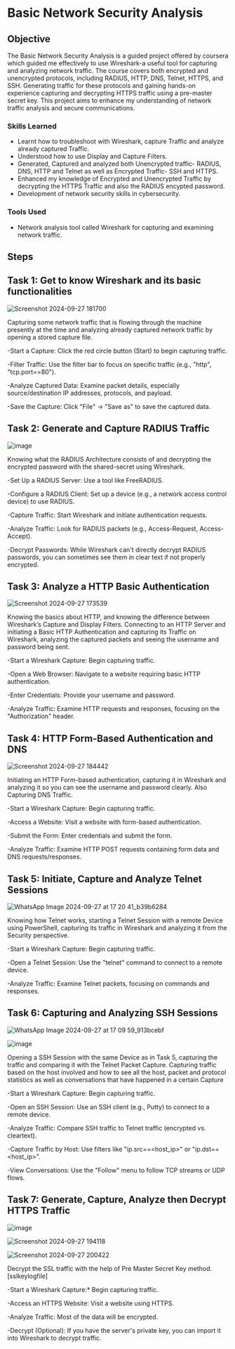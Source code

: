 # Basic Network Security Analysis

## Objective

The Basic Network Security Analysis is a guided project offered by coursera which guided me effectively to use Wireshark-a useful tool for capturing and analyzing network traffic. The course covers both encrypted and unencrypted protocols, including RADIUS, HTTP, DNS, Telnet, HTTPS, and SSH. Generating traffic for these protocols and gaining hands-on experience capturing and decrypting HTTPS traffic using a pre-master secret key. This project aims to enhance my understanding of network traffic analysis and secure communications.

### Skills Learned

- Learnt how to troubleshoot with Wireshark, capture Traffic and analyze already captured Traffic.
- Understood how to use Display and Capture Filters.
- Generated, Captured and analyzed both Unencrypted traffic- RADIUS, DNS, HTTP and Telnet as well as Encrypted Traffic- SSH and HTTPS.  
- Enhanced my knowledge of Encrypted and Unencrypted Traffic by decrypting the HTTPS Traffic and also the RADIUS encypted password.
- Development of network security skills in cybersecurity.

### Tools Used

- Network analysis tool called Wireshark for capturing and examining network traffic.

## Steps

## Task 1: Get to know Wireshark and its basic functionalities

![Screenshot 2024-09-27 181700](https://github.com/user-attachments/assets/77fc86b3-05c5-464c-8810-849aa710f80a)


Capturing some network traffic that is flowing through the machine presently at the time and analyzing already captured network traffic by opening a stored capture file.

-Start a Capture: Click the red circle button (Start) to begin capturing traffic.

-Filter Traffic: Use the filter bar to focus on specific traffic (e.g., "http", "tcp.port==80").

-Analyze Captured Data: Examine packet details, especially source/destination IP addresses, protocols, and payload.

-Save the Capture: Click "File" -> "Save as" to save the captured data.





## Task 2: Generate and Capture RADIUS Traffic

![image](https://github.com/user-attachments/assets/a6b078ab-8947-41e9-9636-81f28e47878b)


Knowing what the RADIUS Architecture consists of and decrypting the encrypted password with the shared-secret using Wireshark.

-Set Up a RADIUS Server: Use a tool like FreeRADIUS.

-Configure a RADIUS Client: Set up a device (e.g., a network access control device) to use RADIUS.

-Capture Traffic: Start Wireshark and initiate authentication requests.

-Analyze Traffic: Look for RADIUS packets (e.g., Access-Request, Access-Accept).

-Decrypt Passwords: While Wireshark can't directly decrypt RADIUS passwords, you can sometimes see them in clear text if not properly encrypted.






## Task 3: Analyze a HTTP Basic Authentication

![Screenshot 2024-09-27 173539](https://github.com/user-attachments/assets/7bef794f-51e0-417d-9e74-61a578eb7422)


Knowing the basics about HTTP, and knowing the difference between Wireshark’s Capture and Display Filters. Connecting to an HTTP Server and initiating a Basic HTTP Authentication and capturing its Traffic on Wireshark, analyzing the captured packets and seeing the username and password being sent.


 -Start a Wireshark Capture: Begin capturing traffic.
 
 -Open a Web Browser: Navigate to a website requiring basic HTTP authentication.
 
 -Enter Credentials: Provide your username and password.
 
 -Analyze Traffic: Examine HTTP requests and responses, focusing on the "Authorization" header.




## Task 4: HTTP Form-Based Authentication and DNS

![Screenshot 2024-09-27 184442](https://github.com/user-attachments/assets/5b538f5d-12e2-4cf4-9832-a6f832921a48)


Initiating an HTTP Form-based authentication, capturing it in Wireshark and analyzing it so you can see the username and password clearly. Also Capturing DNS Traffic.


  -Start a Wireshark Capture: Begin capturing traffic.

  -Access a Website: Visit a website with form-based authentication.
  
  -Submit the Form: Enter credentials and submit the form.
  
  -Analyze Traffic: Examine HTTP POST requests containing form data and DNS requests/responses.






## Task 5: Initiate, Capture and Analyze Telnet Sessions

![WhatsApp Image 2024-09-27 at 17 20 41_b39b6284](https://github.com/user-attachments/assets/bca6406a-dffb-4a92-865c-5dd4e4552d49)


 Knowing how Telnet works, starting a Telnet Session with a remote Device using PowerShell, capturing its traffic in Wireshark and analyzing it from the Security perspective.



 -Start a Wireshark Capture: Begin capturing traffic.

 -Open a Telnet Session: Use the "telnet" command to connect to a remote device.
 
 -Analyze Traffic: Examine Telnet packets, focusing on commands and responses.







## Task 6: Capturing and Analyzing SSH Sessions

![WhatsApp Image 2024-09-27 at 17 09 59_913bcebf](https://github.com/user-attachments/assets/78db46cb-bab7-4321-a1c5-d0f98008c5ac)


![image](https://github.com/user-attachments/assets/7e81a0a4-1fa2-4958-9a10-49a6d3341857)



Opening a SSH Session with the same Device as in Task 5, capturing the traffic and comparing it with the Telnet Packet Capture. Capturing traffic based on the host involved and how to see all the host, packet and protocol statistics as well as conversations that have happened in a certain Capture



-Start a Wireshark Capture: Begin capturing traffic.

-Open an SSH Session: Use an SSH client (e.g., Putty) to connect to a remote device.

-Analyze Traffic: Compare SSH traffic to Telnet traffic (encrypted vs. cleartext).

-Capture Traffic by Host: Use filters like "ip.src==<host_ip>" or "ip.dst==<host_ip>".

-View Conversations: Use the "Follow" menu to follow TCP streams or UDP flows.






## Task 7: Generate, Capture, Analyze then Decrypt HTTPS Traffic


![image](https://github.com/user-attachments/assets/fa1f53e1-00f7-405b-a816-8b837b04dc89)

![Screenshot 2024-09-27 194118](https://github.com/user-attachments/assets/d1197104-e248-4883-95b6-2b0f40d6c8ac)

![Screenshot 2024-09-27 200422](https://github.com/user-attachments/assets/09abe775-e46c-4b29-8662-018b3b3c28de)


Decrypt the SSL traffic with the help of Pre Master Secret Key method.[sslkeylogfile]


 -Start a Wireshark Capture:* Begin capturing traffic.

 -Access an HTTPS Website: Visit a website using HTTPS.
 
 -Analyze Traffic: Most of the data will be encrypted.
 
 -Decrypt (Optional): If you have the server's private key, you can import it into Wireshark to decrypt traffic.
